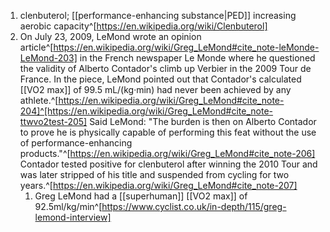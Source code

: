 1. clenbuterol; [[performance-enhancing substance|PED]] increasing aerobic capacity^[https://en.wikipedia.org/wiki/Clenbuterol]
2. On July 23, 2009, LeMond wrote an opinion article^[https://en.wikipedia.org/wiki/Greg_LeMond#cite_note-leMonde-LeMond-203] in the French newspaper Le Monde where he questioned the validity of Alberto Contador's climb up Verbier in the 2009 Tour de France. In the piece, LeMond pointed out that Contador's calculated [[VO2 max]] of 99.5 mL/(kg·min) had never been achieved by any athlete.^[https://en.wikipedia.org/wiki/Greg_LeMond#cite_note-204]^[https://en.wikipedia.org/wiki/Greg_LeMond#cite_note-ttwvo2test-205] Said LeMond: "The burden is then on Alberto Contador to prove he is physically capable of performing this feat without the use of performance-enhancing products."^[https://en.wikipedia.org/wiki/Greg_LeMond#cite_note-206] Contador tested positive for clenbuterol after winning the 2010 Tour and was later stripped of his title and suspended from cycling for two years.^[https://en.wikipedia.org/wiki/Greg_LeMond#cite_note-207]
	1. Greg LeMond had a [[superhuman]] [[VO2 max]] of 92.5ml/kg/min^[https://www.cyclist.co.uk/in-depth/115/greg-lemond-interview]